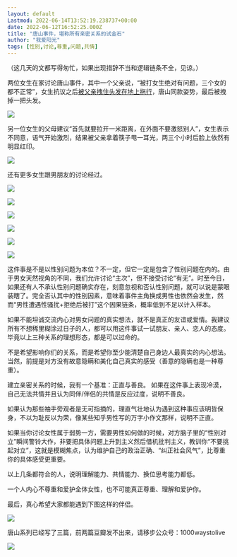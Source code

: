 ```yaml
---
layout: default
Lastmod: 2022-06-14T13:52:19.238737+00:00
date: 2022-06-12T16:52:25.000Z
title: "唐山事件，堪称所有亲密关系的试金石"
author: "我爱阳光"
tags: [性别,讨论,尊重,问题,共情]
---
```


（这几天的文都写得匆忙，如果出现措辞不当和逻辑链条不全，见谅。）

两位女生在家讨论唐山事件，其中一个父亲说，“被打女生绝对有问题，三个女的都不正常”，女生抗议之后[被父亲拽住头发在地上拖行](https://www.douban.com/group/topic/268609948/?_i=5134768Z2vx0yt)，唐山同款姿势，最后被拽掉一把头发。

![](https://images.weserv.nl/?url=https%3A//img9.doubanio.com/view/note/l/public/p89592674.jpg)

另一位女生的父母建议“首先就要拉开一米距离，在外面不要激怒别人”，女生表示不同意，语气开始激烈，结果被父亲拿着筷子甩一耳光，两三个小时后脸上依然有明显红印。

![](https://images.weserv.nl/?url=https%3A//img9.doubanio.com/view/note/l/public/p89592673.jpg)

还有更多女生跟男朋友的讨论经过。

![](https://images.weserv.nl/?url=https%3A//img9.doubanio.com/view/note/l/public/p89592675.jpg)

![](https://images.weserv.nl/?url=https%3A//img9.doubanio.com/view/note/l/public/p89592676.jpg)

![](https://images.weserv.nl/?url=https%3A//img9.doubanio.com/view/note/l/public/p89592677.jpg)

![](https://images.weserv.nl/?url=https%3A//img9.doubanio.com/view/note/l/public/p89592678.jpg)

![](https://images.weserv.nl/?url=https%3A//img9.doubanio.com/view/note/l/public/p89592679.jpg)

![](https://images.weserv.nl/?url=https%3A//img9.doubanio.com/view/note/l/public/p89592680.jpg)

这件事是不是以性别问题为本位？不一定，但它一定是包含了性别问题在内的。由于男女天然视角的不同，我们允许讨论“主次”，但不接受讨论“有无”。时至今日，如果还有人不承认性别问题确实存在，刻意忽视和否认性别问题，就可以说是蒙眼装瞎了。完全否认其中的性别因素，意味着事件主角换成男性也依然会发生，然而“男性遭遇性骚扰+拒绝后被打”这个因果链条，概率低到不足以计入样本。

如果不能坦诚交流内心对男女问题的真实想法，就不是真正的友谊或爱情。我建议所有不想稀里糊涂过日子的人，都可以用这件事试一试朋友、亲人、恋人的态度。毕竟以上三种关系的理想形态，都是可以过命的。

不是希望影响你们的关系，而是希望你至少能清楚自己身边人最真实的内心想法。当然，前提是对方没有故意隐瞒和美化自己真实的感受（善意的隐瞒也是一种尊重）。

建立亲密关系的时候，我有一个基准：正直与善良。 如果在这件事上表现冷漠，自己无法共情并且认为同伴/伴侣的共情是反应过度，说明不善良。

如果认为那些袖手旁观者是无可指摘的，理直气壮地认为遇到这种事应该明哲保身，不以为耻反以为荣，像某些知乎男性写的万字小作文那样，说明不正直。

如果当你讨论女性属于弱势一方，需要男性如何做的时候，对方脑子里的“性别对立”瞬间警铃大作，非要把具体问题上升到主义然后借机批判主义，教训你“不要挑起对立”，这就是模糊焦点，认为维护自己的政治正确、“纠正社会风气”，比尊重你的具体感受更重要。

以上几条都符合的人，说明理解能力、共情能力、换位思考能力都低。

一个人内心不尊重和爱护全体女性，也不可能真正尊重、理解和爱护你。

最后，真心希望大家都能遇到下图这样的伴侣。

![](https://images.weserv.nl/?url=https%3A//img9.doubanio.com/view/note/l/public/p89592681.jpg)

唐山系列已经写了三篇，前两篇豆瓣发不出来，请移步公众号：1000waystolive

![](https://images.weserv.nl/?url=https%3A//img9.doubanio.com/view/note/l/public/p89592826.jpg)


